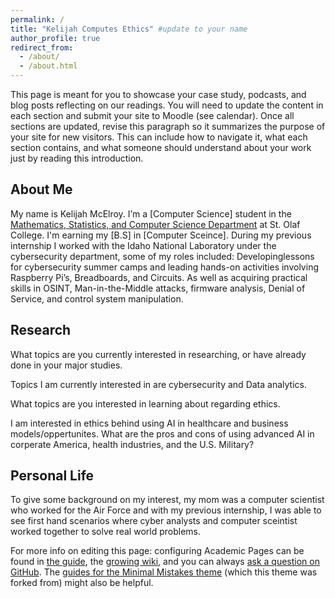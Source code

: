 ```yaml
---
permalink: /
title: "Kelijah Computes Ethics" #update to your name
author_profile: true
redirect_from: 
  - /about/
  - /about.html
---
```


This page is meant for you to showcase your case study, podcasts, and blog posts reflecting on our readings. You will need to update the content in each section and submit your site to Moodle (see calendar). Once all sections are updated, revise this paragraph so it summarizes the purpose of your site for new visitors. This can include how to navigate it, what each section contains, and what someone should understand about your work just by reading this introduction.


About Me
---
My name is Kelijah McElroy. I’m a [Computer Science] student in the [Mathematics, Statistics, and Computer Science Department](https://wp.stolaf.edu/mscs/) at St. Olaf College. I'm earning my [B.S] in [Computer Sceince]. During my previous internship I worked with the Idaho National Laboratory under the cybersecurity department, some of my roles included: Developinglessons for cybersecurity summer camps and leading hands-on activities involving Raspberry Pi’s, Breadboards, and Circuits. As well as acquiring practical skills in OSINT, Man-in-the-Middle attacks, firmware analysis, Denial of Service, and control system manipulation.

Research 
---
What topics are you currently interested in researching, or have already done in your major studies.

Topics I am currently interested in are cybersecurity and Data analytics. 

What topics are you interested in learning about regarding ethics.

I am interested in ethics behind using AI in healthcare and business models/oppertunites. What are the pros and cons of using advanced AI in corperate America, health industries, and the U.S. Military?

Personal Life
---
To give some background on my interest, my mom was a computer scientist who worked for the Air Force and with my previous internship, I was able to see first hand scenarios where cyber analysts and computer sceintist worked together to solve real world problems.


For more info on editing this page: configuring Academic Pages can be found in [the guide](https://academicpages.github.io/markdown/), the [growing wiki](https://github.com/academicpages/academicpages.github.io/wiki), and you can always [ask a question on GitHub](https://github.com/academicpages/academicpages.github.io/discussions). The [guides for the Minimal Mistakes theme](https://mmistakes.github.io/minimal-mistakes/docs/configuration/) (which this theme was forked from) might also be helpful.
